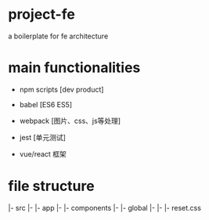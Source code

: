 # project-fe

a boilerplate for fe architecture

# main functionalities

- npm scripts [dev product]

- babel [ES6 ES5]

- webpack [图片、css、js等处理]

- jest [单元测试]

- vue/react 框架

# file structure 

|- src
|- |- app
|- |- components
|- |- global
|- |- |- reset.css

